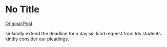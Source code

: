 # No Title

[Original Post](https://discourse.onlinedegree.iitm.ac.in/t/169029/294)

<p>sir kindly extend the deadline for a day sir, kind request from tds students. kindly consider our pleadings.</p>